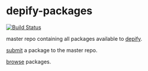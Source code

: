 depify-packages
===============

[![Build Status](https://travis-ci.org/depify/depify-packages.svg?branch=master)](https://travis-ci.org/depify/depify-packages)

master repo containing all packages available to [depify](http://depify.com).

[submit](https://github.com/depify/depify-packages/tree/master/packages) a package to the master repo.

[browse](https://depify.com) packages. 
